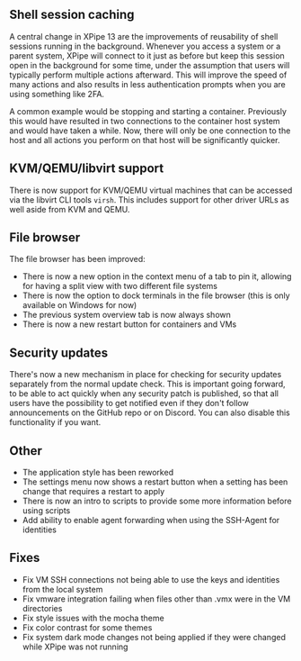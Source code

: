 ## Shell session caching

A central change in XPipe 13 are the improvements of reusability of shell sessions running in the background. Whenever you access a system or a parent system, XPipe will connect to it just as before but keep this session open in the background for some time, under the assumption that users will typically perform multiple actions afterward. This will improve the speed of many actions and also results in less authentication prompts when you are using something like 2FA.

A common example would be stopping and starting a container. Previously this would have resulted in two connections to the container host system and would have taken a while. Now, there will only be one connection to the host and all actions you perform on that host will be significantly quicker.

## KVM/QEMU/libvirt support

There is now support for KVM/QEMU virtual machines that can be accessed via the libvirt CLI tools `virsh`. This includes support for other driver URLs as well aside from KVM and QEMU.

## File browser

The file browser has been improved:

- There is now a new option in the context menu of a tab to pin it, allowing for having a split view with two different file systems
- There is now the option to dock terminals in the file browser (this is only available on Windows for now)
- The previous system overview tab is now always shown
- There is now a new restart button for containers and VMs

## Security updates

There's now a new mechanism in place for checking for security updates separately from the normal update check. This is important going forward, to be able to act quickly when any security patch is published, so that all users have the possibility to get notified even if they don't follow announcements on the GitHub repo or on Discord. You can also disable this functionality if you want.

## Other

- The application style has been reworked
- The settings menu now shows a restart button when a setting has been change that requires a restart to apply
- There is now an intro to scripts to provide some more information before using scripts
- Add ability to enable agent forwarding when using the SSH-Agent for identities

## Fixes

- Fix VM SSH connections not being able to use the keys and identities from the local system
- Fix vmware integration failing when files other than .vmx were in the VM directories
- Fix style issues with the mocha theme
- Fix color contrast for some themes
- Fix system dark mode changes not being applied if they were changed while XPipe was not running
